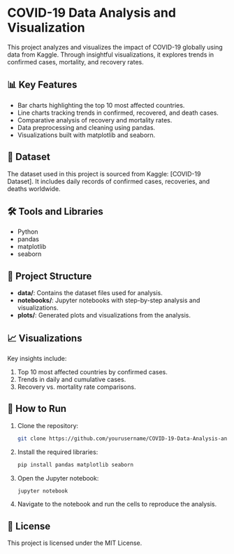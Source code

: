 # COVID-19 Data Analysis and Visualization  

This project analyzes and visualizes the impact of COVID-19 globally using data from Kaggle. Through insightful visualizations, it explores trends in confirmed cases, mortality, and recovery rates.  

## 📊 Key Features  
- Bar charts highlighting the top 10 most affected countries.  
- Line charts tracking trends in confirmed, recovered, and death cases.  
- Comparative analysis of recovery and mortality rates.  
- Data preprocessing and cleaning using pandas.  
- Visualizations built with matplotlib and seaborn.  

## 📁 Dataset  
The dataset used in this project is sourced from Kaggle: [COVID-19 Dataset]. It includes daily records of confirmed cases, recoveries, and deaths worldwide.  

## 🛠️ Tools and Libraries  
- Python  
- pandas  
- matplotlib  
- seaborn

## 📂 Project Structure  
- **data/**: Contains the dataset files used for analysis.  
- **notebooks/**: Jupyter notebooks with step-by-step analysis and visualizations.  
- **plots/**: Generated plots and visualizations from the analysis.  

## 📈 Visualizations  
Key insights include:  
1. Top 10 most affected countries by confirmed cases.  
2. Trends in daily and cumulative cases.  
3. Recovery vs. mortality rate comparisons.  

## 🚀 How to Run  
1. Clone the repository:  
   ```bash  
   git clone https://github.com/yourusername/COVID-19-Data-Analysis-and-Visualization.git  
   ```  
2. Install the required libraries:  
   ```bash  
   pip install pandas matplotlib seaborn  
   ```  
3. Open the Jupyter notebook:  
   ```bash  
   jupyter notebook  
   ```  
4. Navigate to the notebook and run the cells to reproduce the analysis.  

## 📜 License  
This project is licensed under the MIT License.  
